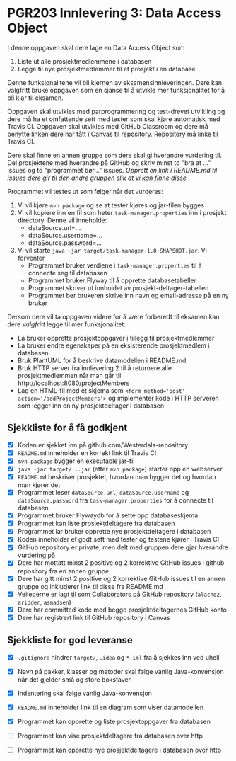 # PGR203 Innlevering 3: Data Access Object

I denne oppgaven skal dere lage en Data Access Object som 

1. Liste ut alle prosjektmedlemmene i databasen
2. Legge til nye prosjektmedlemmer til et prosjekt i en database

Denne funksjonalitene vil bli kjernen av eksamensinnleveringen. Dere kan valgfritt bruke oppgaven som en sjanse til å utvikle mer funksjonalitet for å bli klar til eksamen.

Oppgaven skal utvikles med parprogrammering og test-drevet utvikling og dere må ha et omfattende sett med tester som skal kjøre automatisk med Travis CI. Oppgaven skal utvikles med GitHub Classroom og dere må benytte linken dere har fått i Canvas til repository. Repository må linke til Travis CI.

Dere skal finne en annen gruppe som dere skal gi hverandre vurdering til. Del prosjektene med hverandre på GitHub og skriv minst to "bra at ..." issues og to "programmet bør..." issues. *Opprett en link i README.md til issues dere gir til den andre gruppen slik at vi kan finne disse*

Programmet vil testes ut som følger når det vurderes:

1. Vi vil kjøre `mvn package` og se at tester kjøres og jar-filen bygges
2. Vi vil kopiere inn en fil som heter `task-manager.properties` inn i prosjekt directory. Denne vil inneholde:
   * dataSource.url=...
   * dataSource.username=...
   * dataSource.password=...
3. Vi vil starte `java -jar target/task-manager-1.0-SNAPSHOT.jar`. Vi forventer
   * Programmet bruker verdiene i `task-manager.properties` til å connecte seg til databasen
   * Programmet bruker Flyway til å opprette databasetabeller
   * Programmet skriver ut innholdet av prosjekt-deltager-tabellen
   * Programmet ber brukeren skrive inn navn og email-adresse på en ny bruker
   
   
   
Dersom dere vil ta oppgaven videre for å være forberedt til eksamen kan dere *valgfritt* legge til mer funksjonalitet:

* La bruker opprette prosjektoppgaver i tillegg til prosjektmedlemmer
* La bruker endre egenskaper på en eksisterende prosjektmedlem i databasen
* Bruk PlantUML for å beskrive datamodellen i README.md
* Bruk HTTP server fra innlevering 2 til å returnere alle prosjektmedlemmen når man går til http://localhost:8080/projectMembers
* Lag en HTML-fil med et skjema som `<form method='post' action='/addProjectMembers'>` og implementer kode i HTTP serveren som legger inn en ny prosjektdeltager i databasen


## Sjekkliste for å få godkjent

* [x] Koden er sjekket inn på github.com/Westerdals-repository
* [x] `README.md` inneholder en korrekt link til Travis CI
* [x] `mvn package` bygger en executable jar-fil
* [x] `java -jar target/...jar` (etter `mvn package`) starter opp en webserver
* [x] `README.md` beskriver prosjektet, hvordan man bygger det og hvordan man kjører det 
* [x] Programmet leser `dataSource.url`, `dataSource.username` og `dataSource.password` fra `task-manager.properties` for å connecte til databasen
* [x] Programmet bruker Flywaydb for å sette opp databaseskjema
* [x] Programmet kan liste prosjektdeltagere fra databasen
* [x] Programmet lar bruker opprette nye prosjektdeltagere i databasen
* [x] Koden inneholder et godt sett med tester og testene kjører i Travis CI
* [x] GitHub repository er private, men delt med gruppen dere gjør hverandre vurdering på
* [x] Dere har mottatt minst 2 positive og 2 korrektive GitHub issues i github repository fra en annen gruppe
* [x] Dere har gitt minst 2 positive og 2 korrektive GitHub issues til en annen gruppe og inkluderer link til disse fra README.md
* [x] Veilederne er lagt til som Collaborators på GitHub repository (`alacho2`, `aridder`, `asmadsen`)
* [x] Dere har committed kode med begge prosjektdeltagernes GitHub konto
* [x] Dere har registrert link til GitHub repository i Canvas

## Sjekkliste for god leveranse

* [x] `.gitignore` hindrer `target/`, `.idea` og `*.iml` fra å sjekkes inn ved uhell
* [x] Navn på pakker, klasser og metoder skal følge vanlig Java-konvensjon når det gjelder små og store bokstaver
* [x] Indentering skal følge vanlig Java-konvensjon
* [x] `README.md` inneholder link til en diagram som viser datamodellen
* [x] Programmet kan opprette og liste prosjektoppgaver fra databasen 
* [ ] Programmet kan vise prosjektdeltagere fra databasen over http
* [ ] Programmet kan opprette nye prosjektdeltagere i databasen over http

